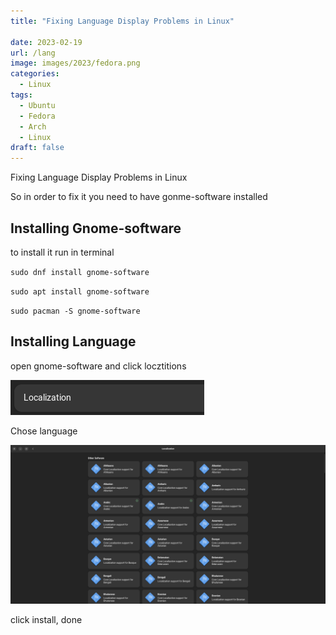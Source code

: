 ```yaml
---
title: "Fixing Language Display Problems in Linux"

date: 2023-02-19
url: /lang
image: images/2023/fedora.png
categories:
  - Linux
tags:
  - Ubuntu
  - Fedora
  - Arch
  - Linux
draft: false
---
```


Fixing Language Display Problems in Linux


So in order to fix it you need to have gonme-software installed


##  Installing Gnome-software


to install it run in terminal


`sudo dnf install gnome-software`


`sudo apt install gnome-software`


`sudo pacman -S gnome-software`


##  Installing Language


open gnome-software and click locztitions


![](https://github.com/SteavenGamerYT/Website/raw/main/content/images/2023/lang/lang1.png)


Chose language


![](https://github.com/SteavenGamerYT/Website/raw/main/content/images/2023/lang/lang2.png)


click install, done